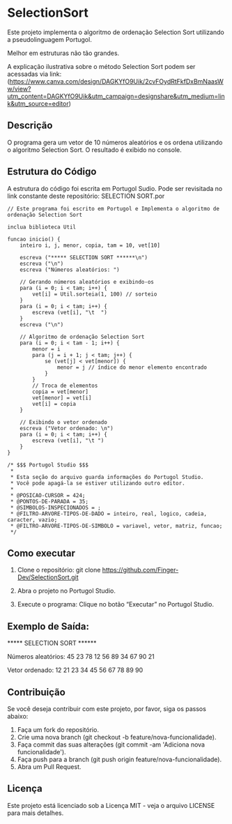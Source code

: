 # SelectionSort

Este projeto implementa o algoritmo de ordenação Selection Sort utilizando a pseudolinguagem Portugol.

Melhor em estruturas não tão grandes.

A explicação ilustrativa sobre o método Selection Sort podem ser acessadas via link:
(https://www.canva.com/design/DAGKYfO9Uik/2cvFOydRtFkfDxBmNaasWw/view?utm_content=DAGKYfO9Uik&utm_campaign=designshare&utm_medium=link&utm_source=editor)

## Descrição

O programa gera um vetor de 10 números aleatórios e os ordena utilizando o algoritmo Selection Sort. O resultado é exibido no console.

## Estrutura do Código

A estrutura do código foi escrita em Portugol Sudio. Pode ser revisitada no link constante deste repositório: SELECTION SORT.por
   
```plaintext
// Este programa foi escrito em Portugol e Implementa o algoritmo de ordenação Selection Sort

inclua biblioteca Util

funcao inicio() {
    inteiro i, j, menor, copia, tam = 10, vet[10]
    
    escreva ("***** SELECTION SORT ******\n")
    escreva ("\n")
    escreva ("Números aleatórios: ")

    // Gerando números aleatórios e exibindo-os
    para (i = 0; i < tam; i++) {
        vet[i] = Util.sorteia(1, 100) // sorteio
    }
    para (i = 0; i < tam; i++) {
        escreva (vet[i], "\t  ")
    }
    escreva ("\n")

    // Algoritmo de ordenação Selection Sort
    para (i = 0; i < tam - 1; i++) {
        menor = i
        para (j = i + 1; j < tam; j++) {
            se (vet[j] < vet[menor]) {
                menor = j // índice do menor elemento encontrado
            }
        }
        // Troca de elementos
        copia = vet[menor]
        vet[menor] = vet[i]
        vet[i] = copia
    }

    // Exibindo o vetor ordenado
    escreva ("Vetor ordenado: \n")
    para (i = 0; i < tam; i++) {
        escreva (vet[i], "\t ")
    }
}

/* $$$ Portugol Studio $$$ 
 * 
 * Esta seção do arquivo guarda informações do Portugol Studio.
 * Você pode apagá-la se estiver utilizando outro editor.
 *
 * @POSICAO-CURSOR = 424; 
 * @PONTOS-DE-PARADA = 35;
 * @SIMBOLOS-INSPECIONADOS = ;
 * @FILTRO-ARVORE-TIPOS-DE-DADO = inteiro, real, logico, cadeia, caracter, vazio;
 * @FILTRO-ARVORE-TIPOS-DE-SIMBOLO = variavel, vetor, matriz, funcao;
 */
````

## Como executar

1. Clone o repositório:
   git clone https://github.com/Finger-Dev/SelectionSort.git

2. Abra o projeto no Portugol Studio.
3. Execute o programa:
   Clique no botão “Executar” no Portugol Studio.

## Exemplo de Saída:

***** SELECTION SORT ******

Números aleatórios: 45  23  78  12  56  89  34  67  90  21  

Vetor ordenado: 12  21  23  34  45  56  67  78  89  90  

## Contribuição

Se você deseja contribuir com este projeto, por favor, siga os passos abaixo:

1. Faça um fork do repositório.
2. Crie uma nova branch (git checkout -b feature/nova-funcionalidade).
3. Faça commit das suas alterações (git commit -am 'Adiciona nova funcionalidade').
4. Faça push para a branch (git push origin feature/nova-funcionalidade).
5. Abra um Pull Request.

## Licença
Este projeto está licenciado sob a Licença MIT - veja o arquivo LICENSE para mais detalhes.

